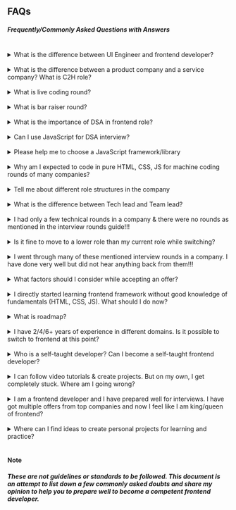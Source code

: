 ## FAQs

##### Frequently/Commonly Asked Questions with Answers

<br>

<details>
  <summary>What is the difference between UI Engineer and frontend developer?</summary>
  
  <br>
  
  Both roles are almost similar in most companies. Expectations for such roles will be as mentioned in the JD (Job description). Few companies dedicate UI Engineer role-specific to designing the webpages only using HTML & CSS. Those require lesser expertise in JavaScript & logic building.
</details>

<br>

<details>
  <summary>What is the difference between a product company and a service company? What is C2H role?</summary>
  
  <br>
  
  - Product companies do have their product and employees work for it. Quality of work and compensation is usually better
  - Service companies work for other products and give services to them. (Quality of work is not guaranteed as work can vary from project to project)
  - C2H Contract to Hire is a role in which consultancies outsource developers to work for other companies (usually for product companies)
</details>

<br>

<details>
  <summary>What is live coding round?</summary>
  
  <br>
  
  Live coding is generally a part of an interview round, where the candidate has to share the screen and write the program or code snippet. Also, the candidate has to explain the approach while solving the program.
</details>

<br>

<details>
  <summary>What is bar raiser round?</summary>
  
  <br>
  
  Bar raiser round is a special technical round conducted to decide if the candidate is eligible or not. It is conducted generally in the below scenarios
  - There are multiple eligible candidates for the same role, but vacancies are fewer
  - The interview panel is not sure if the candidate is eligible for the role or not even after a couple of interview rounds
  - The interview panel thinks the candidate is eligible for the higher role and is ready to check the eligibility of the candidate
</details>

<br>

<details>
  <summary>What is the importance of DSA in frontend role?</summary>

  <br>
  
  Data structures and algorithms help to improve problem-solving capabilities and to optimize the solutions. Like web apps we are building nowadays are frontend heavy, problems/tasks to be coded efficiently. Many companies look for good knowledge of DSA, and hands-on will help you. However, advanced DSA is not very essential for general frontend development.
</details>

<br>

<details>
  <summary>Can I use JavaScript for DSA interview?</summary>

  <br>
  
  As a frontend developer, I receommend you to use JS for practicing DSA. It will help you to improve your JS hands-on skills as well. Companies will be happy to see you solve problems in JavaScript (after all you are going to work on the same day and night)
</details>

<br>

<details>
  <summary>Please help me to choose a JavaScript framework/library</summary>

  <br>
  
  As of 2021, React is a popular frontend library having good demands. So it is highly recommended to learn ReactJS.
</details>

<br>

<details>
  <summary>Why am I expected to code in pure HTML, CSS, JS for machine coding rounds of many companies?</summary>

  <br>
  
  Frontend development at its core, HTML, CSS, and JS. A person with strong knowledge of these can adapt to different libraries & frameworks with ease.
</details>

<br>

<details>
  <summary>Tell me about different role structures in the company</summary>
  
  <br>
  
  Roles/designations vary from company to company. The expectations and skill set are almost the same as explained in the role guide. To make the progression/promotion process motivating for employees, companies also have multi-level roles (SDE1, 2, 3, 4, ...) with a shorter span for each role. Many companies also follow Junior and Senior roles, with higher roles being tech lead/staff engineer.
</details>

<br>

<details>
  <summary>What is the difference between Tech lead and Team lead?</summary>
  
  <br>
  
  - Tech lead role is equivalent to an SDE3 or higher role, in which the expectation is to have high technical skills besides managing the people technically. Most of the companies give this designation to a person who manages more than one developer.
  - Team lead role is equivalent associate manager role or higher role, in which the expectation is to have excellent soft skills besides good technical knowledge. Most of the companies give this designation to a person who manages more than one person (need not be technical)
</details>

<br>

<details>
  <summary>I had only a few technical rounds in a company & there were no rounds as mentioned in the interview rounds guide!!!</summary>

  <br>
  
  Companies follow the interview structure which suits them the best. And depending on various factors (previous interviews, offer acceptance, conversion ratio, etc.) They adjust the interview processes.
</details>

<br>

<details>
  <summary>Is it fine to move to a lower role than my current role while switching?</summary>

  <br>
  
  Roles/designations vary from company to company. If the opportunity and compensation match your needs, moving to such a role should not be a problem.
</details>

<br>

<details>
  <summary>I went through many of these mentioned interview rounds in a company. I have done very well but did not hear anything back from them!!!</summary>

  <br>
  
  - Selection criteria depend on various factors such as technical skills, soft skills, interview rules, previous company, the reason for the switch, etc. Interviews in which you think you have performed well may not be what the company is thinking or the vacancies might have been filled by others.
  - That said, the candidate deserves to know the application status after completing the interview process. Unfortunately, many companies (even well-known) ignore communicating the result to the candidate if rejected.
  - It is good to drop a mail requesting the status of the interview and expect feedback. Instead of getting disappointed, consider it as an interview experience. It isn't recommended to post on social media to defame the company.
</details>

<br>

<details>
  <summary>What factors should I consider while accepting an offer?</summary>

  <br>
  
  - Work culture
  - Compensation (fixed pay + variable pay + joining bonus)
  - Tech stack
  - Roles & Responsibilities
  - Interview process
  - Yearly increment/hike
  - Policies (insurance, parents insurance, provident fund, WFH benefits)
  - Leaves (paid + casual + sick) and holidays (10+ yearly and weekends)
  - Company vision and review
  - ESOPs (employee shares)
  - Work shift/timings and flexibility
  - Skills of colleagues & seniors etc.
</details>

<br>

<details>
  <summary>I directly started learning frontend framework without good knowledge of fundamentals (HTML, CSS, JS). What should I do now?</summary>

  <br>
  
  One of the below approaches you can follow
  - If you aim for a long term and have enough time, start learning the fundamentals i.e. HTML, CSS, JS. It can be taken up, parallelly along with your routine work. Create a learning roadmap for yourself. It is more academic and organized.
  - If you aim to improve your skills on what you are working on daily, you can explore & study the fundamentals as and when you face the challenges. It is a practical approach but has no roadmap and is unorganized.
</details>

<br>

<details>
  <summary>What is roadmap?</summary>

  <br>
  
  A roadmap is a step-by-step guide to becoming a strong frontend developer. You can read more about frontend roadmap [here](https://roadmap.sh/frontend)

</details>

<br>

<details>
  <summary>I have 2/4/6+ years of experience in different domains. Is it possible to switch to frontend at this point?</summary>

  <br>
  
  Yes. As of now, the frontend market is booming and there is a need for a lot of good frontend developers.
</details>

<br>

<details>
  <summary>Who is a self-taught developer? Can I become a self-taught frontend developer?</summary>

  <br>
  
  A self-taught developer is someone who does not depend on one curriculum or instructor, instead gets ready to excel in the coding/programming skills by using free/paid resources. You can become one and be a competent frontend developer like others.
  <br>
  But having a frontend mentor/instructor will help to get the right guidance and accelerate your learning process. 
</details>

<br>

<details>
  <summary>I can follow video tutorials & create projects. But on my own, I get completely stuck. Where am I going wrong?</summary>

  <br>
  
  It is a common problem with most of us. Video tutorials take a lot of effort and trials by experts. But these videos are then converted to tutorials which include only the functional code and happy flow. Hence, it feels easy to follow while watching. As a suggestion, follow these tutorials only to understand the concepts and practice the coding yourself. Also, you can switch to reading the books, which will give your brain more work and will help you to think more to understand & come up with solutions (though it is time consuming)
</details>

<br>

<details>
  <summary>I am a frontend developer and I have prepared well for interviews. I have got multiple offers from top companies and now I feel like I am king/queen of frontend?</summary>

  <br>
  
  It is a very optimistic feeling and boosts confidence. But remember below points,
  - job openings for frontend are more than ever in the current market
  - cracking interviews depends on various factors such as skills, soft skills, luck, current company, referrals, etc.
  - frontend ecosystem is vast and mastering it might not be possible
</details>

<br>

<details>
  <summary>Where can I find ideas to create personal projects for learning and practice?</summary>

  <br>
  
  [App ideas](https://github.com/florinpop17/app-ideas)
</details>

<br>

#### Note

##### These are not guidelines or standards to be followed. This document is an attempt to list down a few commonly asked doubts and share my opinion to help you to prepare well to become a competent frontend developer.

